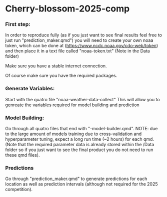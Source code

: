 # Cherry-blossom-2025-comp

### First step:

In order to reproduce fully (as if you just want to see final results feel free to just run "prediction_maker.qmd") you will need to create your own noaa token, which can be done at (https://www.ncdc.noaa.gov/cdo-web/token) and then place it in a text file called "noaa-token.txt" (Note in the Data folder) 

Make sure you have a stable internet connection.

Of course make sure you have the required packages.

### Generate Variables:

Start with the quatro file "noaa-weather-data-collect" This will allow you to genreate the variables required for model building and prediction

### Model Building:

Go through all quatro files that end with "-model-builder.qmd". NOTE: due to the large amount of models training due to cross-validation and hyperparameter tuning, expect a long run time (~2 hours) for each qmd. (Note that the required parameter data is already stored within the /Data folder so if you just want to see the final product you do not need to run these qmd files).

### Predictions

Go through "prediction_maker.qmd" to generate predictions for each location as well as prediction intervals (although not required for the 2025 competition).
